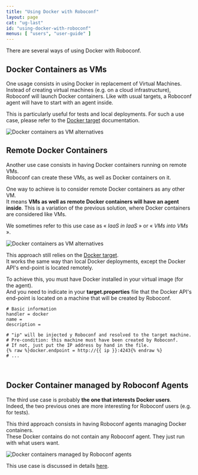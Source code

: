 ```yaml
---
title: "Using Docker with Roboconf"
layout: page
cat: "ug-last"
id: "using-docker-with-roboconf"
menus: [ "users", "user-guide" ]
---
```


There are several ways of using Docker with Roboconf.  


## Docker Containers as VMs

One usage consists in using Docker in replacement of Virtual Machines.  
Instead of creating virtual machines (e.g. on a cloud infrastructure), Roboconf will launch
Docker containers. Like with usual targets, a Roboconf agent will have to start with an agent inside.

This is particularly useful for tests and local deployments. For such a use case,
please refer to the [Docker target](target-docker.html) documentation.

<img src="/resources/img/docker-as-vm-alternatives.png" alt="Docker containers as VM alternatives" class="gs" />

<br />

## Remote Docker Containers

Another use case consists in having Docker containers running on remote VMs.  
Roboconf can create these VMs, as well as Docker containers on it.

One way to achieve is to consider remote Docker containers as any other VM.  
It means **VMs as well as remote Docker containers will have an agent inside**.
This is a variation of the previous solution, where Docker containers are considered like VMs.

We sometimes refer to this use case as &laquo; *IaaS in IaaS* &raquo; or &laquo; *VMs into VMs* &raquo;.

<img src="/resources/img/docker-as-vms--iaas-in-iaas.png" alt="Docker containers as VM alternatives" class="gs" />

This approach still relies on the [Docker target](target-docker.html).  
It works the same way than local Docker deployments, except the Docker API's end-point
is located remotely.

To achieve this, you must have Docker installed in your virtual image (for the agent).  
And you need to indicate in your **target.properties** file that the Docker API's end-point
is located on a machine that will be created by Roboconf.

```properties
# Basic information
handler = docker
name = 
description = 

# "ip" will be injected y Roboconf and resolved to the target machine.
# Pre-condition: this machine must have been created by Roboconf.
# If not, just put the IP address by hand in the file.
{% raw %}docker.endpoint = http://{{ ip }}:4243{% endraw %}
# ...
```

<br />

## Docker Container managed by Roboconf Agents

The third use case is probably **the one that interests Docker users**.  
Indeed, the two previous ones are more interesting for Roboconf users (e.g. for tests).

This third approach consists in having Roboconf agents managing Docker containers.  
These Docker contains do not contain any Roboconf agent. They just run with what users want.

<img src="/resources/img/docker-containers-managed-by-agents.png" alt="Docker containers managed by Roboconf agents" class="gs" />

This use case is discussed in details [here](using-docker-on-the-agent-side.html).
